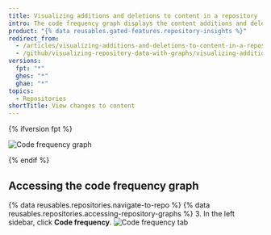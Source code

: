 ```yaml
---
title: Visualizing additions and deletions to content in a repository
intro: The code frequency graph displays the content additions and deletions for each week in a repository's history.
product: "{% data reusables.gated-features.repository-insights %}"
redirect_from:
  - /articles/visualizing-additions-and-deletions-to-content-in-a-repository
  - /github/visualizing-repository-data-with-graphs/visualizing-additions-and-deletions-to-content-in-a-repository
versions:
  fpt: "*"
  ghes: "*"
  ghae: "*"
topics:
  - Repositories
shortTitle: View changes to content
---
```


{% ifversion fpt %}

![Code frequency graph](/assets/images/help/graphs/repo_code_frequency_graph_dotcom.png)

{% endif %}

## Accessing the code frequency graph

{% data reusables.repositories.navigate-to-repo %}
{% data reusables.repositories.accessing-repository-graphs %} 3. In the left sidebar, click **Code frequency**.
![Code frequency tab](/assets/images/help/graphs/code_frequency_tab.png)
